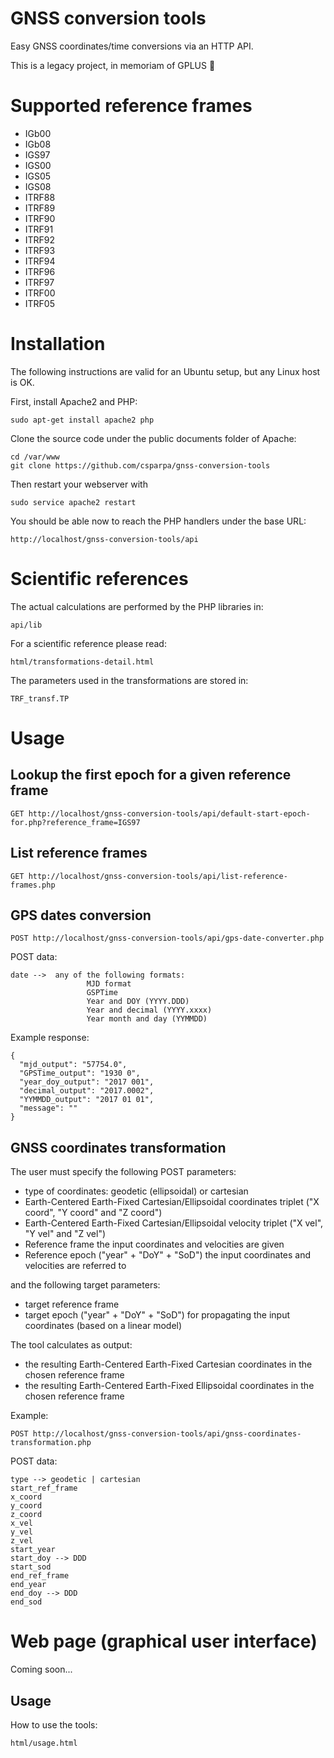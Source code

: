 
# GNSS conversion tools
Easy GNSS coordinates/time conversions via an HTTP API.


This is a legacy project, in memoriam of GPLUS :purple_heart:


# Supported reference frames
  - IGb00
  - IGb08
  - IGS97
  - IGS00
  - IGS05
  - IGS08
  - ITRF88
  - ITRF89
  - ITRF90
  - ITRF91
  - ITRF92
  - ITRF93
  - ITRF94
  - ITRF96
  - ITRF97
  - ITRF00
  - ITRF05

# Installation
The following instructions are valid for an Ubuntu setup, but any Linux host is OK.

First, install Apache2 and PHP:

    sudo apt-get install apache2 php

Clone the source code under the public documents folder of Apache:

    cd /var/www
    git clone https://github.com/csparpa/gnss-conversion-tools

Then restart your webserver with

    sudo service apache2 restart

You should be able now to reach the PHP handlers under the base URL:

    http://localhost/gnss-conversion-tools/api


# Scientific references
The actual calculations are performed by the PHP libraries in:

    api/lib

For a scientific reference please read:

    html/transformations-detail.html

The parameters used in the transformations are stored in:

    TRF_transf.TP


# Usage

## Lookup the first epoch for a given reference frame
    GET http://localhost/gnss-conversion-tools/api/default-start-epoch-for.php?reference_frame=IGS97

## List reference frames
    GET http://localhost/gnss-conversion-tools/api/list-reference-frames.php

## GPS dates conversion
    POST http://localhost/gnss-conversion-tools/api/gps-date-converter.php

POST data:

    date -->  any of the following formats:
                     MJD format
                     GSPTime
                     Year and DOY (YYYY.DDD)
                     Year and decimal (YYYY.xxxx)
                     Year month and day (YYMMDD)

Example response:

    {
      "mjd_output": "57754.0",
      "GPSTime_output": "1930 0",
      "year_doy_output": "2017 001",
      "decimal_output": "2017.0002",
      "YYMMDD_output": "2017 01 01",
      "message": ""
    }

## GNSS coordinates transformation
The user must specify the following POST parameters:
  - type of coordinates: geodetic (ellipsoidal) or cartesian
  - Earth-Centered Earth-Fixed Cartesian/Ellipsoidal coordinates triplet ("X coord", "Y coord" and "Z coord")
  - Earth-Centered Earth-Fixed Cartesian/Ellipsoidal velocity triplet ("X vel", "Y vel" and "Z vel")
  - Reference frame the input coordinates and velocities are given
  - Reference epoch ("year" + "DoY" + "SoD") the input coordinates and velocities are referred to

and the following target parameters:

  - target reference frame
  - target epoch ("year" + "DoY" + "SoD") for propagating the input coordinates (based on a linear model)

The tool calculates as output:
  - the resulting Earth-Centered Earth-Fixed Cartesian coordinates in the chosen reference frame
  - the resulting Earth-Centered Earth-Fixed Ellipsoidal coordinates in the chosen reference frame

Example:

    POST http://localhost/gnss-conversion-tools/api/gnss-coordinates-transformation.php

POST data:

    type --> geodetic | cartesian
    start_ref_frame
    x_coord
    y_coord
    z_coord
    x_vel
    y_vel
    z_vel
    start_year
    start_doy --> DDD
    start_sod
    end_ref_frame
    end_year
    end_doy --> DDD
    end_sod


# Web page (graphical user interface)
Coming soon...

## Usage
How to use the tools:

    html/usage.html
